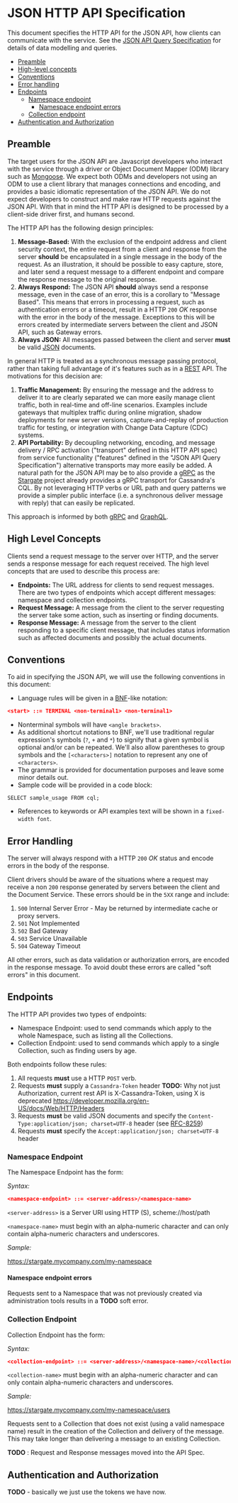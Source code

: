 # JSON HTTP API Specification

This document specifies the HTTP API for the JSON API, how clients can communicate with the service. 
See the [JSON API Query Specification](json-spec.md) for details of data modelling and queries.

- [Preamble](#preamble)
- [High-level concepts](#high-level-concepts)
- [Conventions](#conventions)
- [Error handling](#error-handling)
- [Endpoints](#endpoints)
    - [Namespace endpoint](#namespace-endpoint)
        - [Namespace endpoint errors](#errors)
    - [Collection endpoint](#collection-endpoint)
- [Authentication and Authorization](#authentication-and-authorization)

## Preamble

The target users for the JSON API are Javascript developers who interact
with the service through a driver or Object Document Mapper (ODM)
library such as [Mongoose](https://github.com/Automattic/mongoose). We
expect both ODMs and developers not using an ODM to use a client library
that manages connections and encoding, and provides a basic idiomatic
representation of the JSON API. We do not expect developers to construct
and make raw HTTP requests against the JSON API. With that in mind the
HTTP API is designed to be processed by a client-side driver first, and
humans second.

The HTTP API has the following design principles:

1.  **Message-Based:** With the exclusion of the endpoint address and
    client security context, the entire request from a client and
    response from the server **should** be encapsulated in a single
    message in the body of the request. As an illustration, it should be
    possible to easy capture, store, and later send a request message to
    a different endpoint and compare the response message to the
    original response.
2.  **Always Respond:** The JSON API **should** always send a response
    message, even in the case of an error, this is a corollary to
    "Message Based". This means that errors in processing a request,
    such as authentication errors or a timeout, result in a HTTP `200`
    *OK* response with the error in the body of the message. Exceptions
    to this will be errors created by intermediate servers between the
    client and JSON API, such as Gateway errors.
3.  **Always JSON:** All messages passed between the client and server
    **must** be valid [JSON](https://www.json.org/) documents.

In general HTTP is treated as a synchronous message passing protocol,
rather than taking full advantage of it's features such as in a
[REST](https://en.wikipedia.org/wiki/Representational_state_transfer)
API. The motivations for this decision are:

1.  **Traffic Management:** By ensuring the message and the address to
    deliver it to are clearly separated we can more easily manage client
    traffic, both in real-time and off-line scenarios. Examples include
    gateways that multiplex traffic during online migration, shadow
    deployments for new server versions, capture-and-replay of
    production traffic for testing, or integration with Change Data
    Capture (CDC) systems.
2.  **API Portability:** By decoupling networking, encoding, and message
    delivery / RPC activation ("transport" defined in this HTTP API
    spec) from service functionality ("features" defined in the "JSON
    API Query Specification") alternative transports may more easily be
    added. A natural path for the JSON API may be to also provide a
    [gRPC](https://grpc.io/) as the [Stargate](https://stargate.io/)
    project already provides a gRPC transport for Cassandra's CQL. By
    not leveraging HTTP verbs or URL path and query patterns we provide
    a simpler public interface (i.e. a synchronous deliver message with
    reply) that can easily be replicated.

This approach is informed by both [gRPC](https://grpc.io/) and
[GraphQL](https://graphql.org/).

## High Level Concepts

Clients send a request message to the server over HTTP, and the server
sends a response message for each request received. The high level
concepts that are used to describe this process are:

-   **Endpoints:** The URL address for clients to send request messages.
    There are two types of endpoints which accept different messages:
    namespace and collection endpoints.
-   **Request Message:** A message from the client to the server
    requesting the server take some action, such as inserting or finding
    documents.
-   **Response Message:** A message from the server to the client
    responding to a specific client message, that includes status
    information such as affected documents and possibly the actual
    documents.

## Conventions

To aid in specifying the JSON API, we will use the following conventions
in this document:

-   Language rules will be given in a
    [BNF](http://en.wikipedia.org/wiki/Backus%E2%80%93Naur_Form)-like
    notation:

```json
<start> ::= TERMINAL <non-terminal1> <non-terminal1>
```

-   Nonterminal symbols will have `<angle brackets>`.
-   As additional shortcut notations to BNF, we'll use traditional
    regular expression's symbols (`?`, `+` and `*`) to signify that a
    given symbol is optional and/or can be repeated. We'll also allow
    parentheses to group symbols and the `[<characters>]` notation to
    represent any one of `<characters>`.
-   The grammar is provided for documentation purposes and leave some
    minor details out.
-   Sample code will be provided in a code block:

```cql
SELECT sample_usage FROM cql;
```

-   References to keywords or API examples text will be shown in a
    `fixed-width font`.

## Error Handling

The server will always respond with a HTTP `200` *OK* status and encode
errors in the body of the response.

Client drivers should be aware of the situations where a request may
receive a non `200` response generated by servers between the client and
the Document Service. These errors should be in the `5XX` range and
include:

1.  `500` Internal Server Error - May be returned by intermediate cache
    or proxy servers.
2.  `501` Not Implemented
3.  `502` Bad Gateway
4.  `503` Service Unavailable
5.  `504` Gateway Timeout

All other errors, such as data validation or authorization errors, are
encoded in the response message. To avoid doubt these errors are called
"soft errors" in this document.

## Endpoints

The HTTP API provides two types of endpoints:

-   Namespace Endpoint: used to send commands which apply to the whole
    Namespace, such as listing all the Collections.
-   Collection Endpoint: used to send commands which apply to a single
    Collection, such as finding users by age.

Both endpoints follow these rules:

1.  All requests **must** use a HTTP `POST` verb.
2.  Requests **must** supply a `Cassandra-Token` header **TODO:** Why
    not just Authorization, current rest API is X-Cassandra-Token, using
    X is deprecated
    https://developer.mozilla.org/en-US/docs/Web/HTTP/Headers
3.  Requests **must** be valid JSON documents and specify the
    `Content-Type:application/json; charset=UTF-8` header (see
    [RFC-8259](https://www.rfc-editor.org/rfc/rfc8259.html#page-11))
4.  Requests **must** specify the
    `Accept:application/json; charset=UTF-8` header

### Namespace Endpoint

The Namespace Endpoint has the form:

*Syntax:*

```json
<namespace-endpoint> ::= <server-address>/<namespace-name>
```

`<server-address>` is a Server URI using HTTP (S), scheme://host/path

`<namespace-name>` must begin with an alpha-numeric character and
can only contain alpha-numeric characters and underscores.

*Sample:*

https://stargate.mycompany.com/my-namespace

#### Namespace endpoint errors

Requests sent to a Namespace that was not previously created via administration tools results in a **TODO** soft error.

### Collection Endpoint

Collection Endpoint has the form:

*Syntax:*

```json
<collection-endpoint> ::= <server-address>/<namespace-name>/<collection-name>
```

`<collection-name>` must begin with an alpha-numeric character
and can only contain alpha-numeric characters and underscores.

*Sample:*

https://stargate.mycompany.com/my-namespace/users

Requests sent to a Collection that does not exist (using a valid
namespace name) result in the creation of the Collection and delivery of
the message. This may take longer than delivering a message to an
existing Collection.

**TODO** : Request and Response messages moved into the API Spec.

## Authentication and Authorization

**TODO** - basically we just use the tokens we have now.
